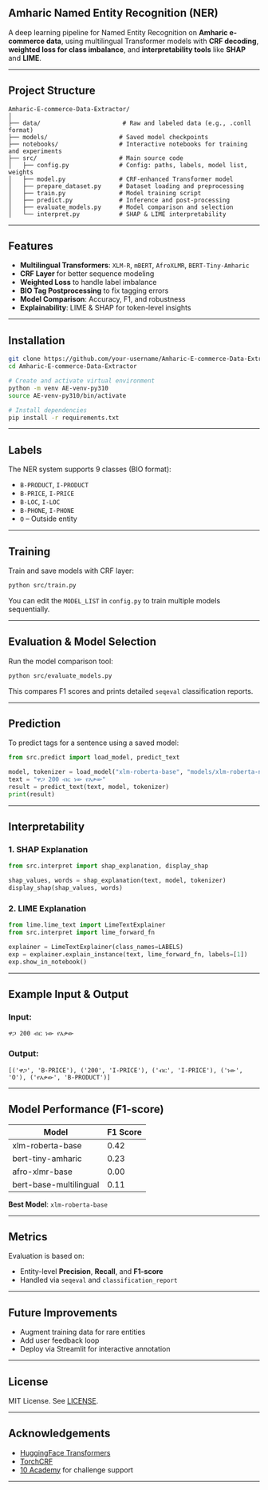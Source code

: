 ##  Amharic Named Entity Recognition (NER)

A deep learning pipeline for Named Entity Recognition on **Amharic e-commerce data**, using multilingual Transformer models with **CRF decoding**, **weighted loss for class imbalance**, and **interpretability tools** like **SHAP** and **LIME**.

---

##  Project Structure

```
Amharic-E-commerce-Data-Extractor/
│
├── data/                       # Raw and labeled data (e.g., .conll format)
├── models/                    # Saved model checkpoints
├── notebooks/                 # Interactive notebooks for training and experiments
├── src/                       # Main source code
│   ├── config.py              # Config: paths, labels, model list, weights
│   ├── model.py               # CRF-enhanced Transformer model
│   ├── prepare_dataset.py     # Dataset loading and preprocessing
│   ├── train.py               # Model training script
│   ├── predict.py             # Inference and post-processing
│   ├── evaluate_models.py     # Model comparison and selection
│   └── interpret.py           # SHAP & LIME interpretability
```

---

##  Features

*  **Multilingual Transformers**: `XLM-R`, `mBERT`, `AfroXLMR`, `BERT-Tiny-Amharic`
*  **CRF Layer** for better sequence modeling
*  **Weighted Loss** to handle label imbalance
*  **BIO Tag Postprocessing** to fix tagging errors
*  **Model Comparison**: Accuracy, F1, and robustness
*  **Explainability**: LIME & SHAP for token-level insights

---

##  Installation

```bash
git clone https://github.com/your-username/Amharic-E-commerce-Data-Extractor.git
cd Amharic-E-commerce-Data-Extractor

# Create and activate virtual environment
python -m venv AE-venv-py310
source AE-venv-py310/bin/activate

# Install dependencies
pip install -r requirements.txt
```

---

##  Labels

The NER system supports 9 classes (BIO format):

* `B-PRODUCT`, `I-PRODUCT`
* `B-PRICE`, `I-PRICE`
* `B-LOC`, `I-LOC`
* `B-PHONE`, `I-PHONE`
* `O` – Outside entity

---

##  Training

Train and save models with CRF layer:

```bash
python src/train.py
```

You can edit the `MODEL_LIST` in `config.py` to train multiple models sequentially.

---

##  Evaluation & Model Selection

Run the model comparison tool:

```bash
python src/evaluate_models.py
```

This compares F1 scores and prints detailed `seqeval` classification reports.

---

##  Prediction

To predict tags for a sentence using a saved model:

```python
from src.predict import load_model, predict_text

model, tokenizer = load_model("xlm-roberta-base", "models/xlm-roberta-ner/checkpoint-200")
text = "ዋጋ 200 ብር ነው የእቃው"
result = predict_text(text, model, tokenizer)
print(result)
```

---

##  Interpretability

### 1. SHAP Explanation

```python
from src.interpret import shap_explanation, display_shap

shap_values, words = shap_explanation(text, model, tokenizer)
display_shap(shap_values, words)
```

### 2. LIME Explanation

```python
from lime.lime_text import LimeTextExplainer
from src.interpret import lime_forward_fn

explainer = LimeTextExplainer(class_names=LABELS)
exp = explainer.explain_instance(text, lime_forward_fn, labels=[1])
exp.show_in_notebook()
```

---

##  Example Input & Output

### Input:

```text
ዋጋ 200 ብር ነው የእቃው
```

### Output:

```
[('ዋጋ', 'B-PRICE'), ('200', 'I-PRICE'), ('ብር', 'I-PRICE'), ('ነው', 'O'), ('የእቃው', 'B-PRODUCT')]
```

---

##  Model Performance (F1-score)

| Model                  | F1 Score |
| ---------------------- | -------- |
| xlm-roberta-base       | 0.42     |
| bert-tiny-amharic      | 0.23     |
| afro-xlmr-base         | 0.00     |
| bert-base-multilingual | 0.11     |

 **Best Model**: `xlm-roberta-base`

---

##  Metrics

Evaluation is based on:

* Entity-level **Precision**, **Recall**, and **F1-score**
* Handled via `seqeval` and `classification_report`

---

##  Future Improvements

* Augment training data for rare entities
* Add user feedback loop
* Deploy via Streamlit for interactive annotation

---

##  License

MIT License. See [LICENSE](LICENSE).

---

##  Acknowledgements

* [HuggingFace Transformers](https://huggingface.co)
* [TorchCRF](https://github.com/kmkurn/pytorch-crf)
* [10 Academy](https://10academy.org) for challenge support

---